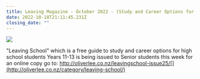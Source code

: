```yaml
---
title: Leaving Magazine - October 2022 - (Study and Career Options for Year 12 - 13)
date: 2022-10-18T21:11:45.231Z
closing_date: ""
---
```

![](https://res.cloudinary.com/whanganuihigh/image/upload/v1666126793/Careers%20and%20Vocational/Leaving_School_Magazine_-_25.jpg)

"Leaving School" which is a free guide to study and career options for high school students Years 11-13 is being issued to Senior students this week for an online copy go to: http://oliverlee.co.nz/leavingschool-issue25/[](http://oliverlee.co.nz/category/leaving-school/)